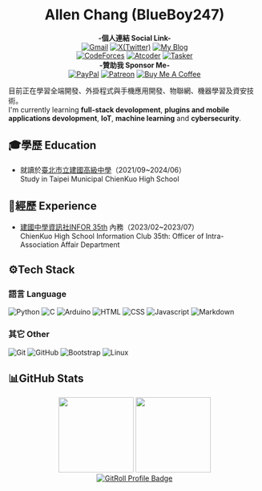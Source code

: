 <h1 align="center">Allen Chang (BlueBoy247)</h1>

<div align="center">

**-個人連結 Social Link-**<br>
[![Gmail](https://img.shields.io/static/v1?style=for-the-badge&message=gmail&color=FF0000&logo=gmail&logoColor=FFFFFF&label=)](mailto:uudenden.fly+ongithub@gmail.com)
[![X(Twitter)](https://img.shields.io/static/v1?style=for-the-badge&message=X&color=000000&logo=X&logoColor=FFFFFF&label=)](https://twitter.com/summit_AMT)
[![My Blog](https://img.shields.io/static/v1?style=for-the-badge&message=My%20Blog&color=222222&logo=Github&logoColor=FFFFFF&label=)](https://blueboy247.github.io/)
<br>
[![CodeForces](https://img.shields.io/static/v1?style=for-the-badge&message=codeforces&color=1F8ACB&logo=codeforces&logoColor=FFFFFF&label=)](https://codeforces.com/profile/shuba247)
[![Atcoder](https://img.shields.io/static/v1?style=for-the-badge&message=Atcoder&color=AAAAAA&logo=&logoColor=&label=)](https://atcoder.jp/users/Shuba247)
[![Tasker](https://img.shields.io/static/v1?style=for-the-badge&message=Tasker出任務&color=E3284B&logo=&logoColor=FFFFFF&label=)](https://www.tasker.com.tw/workroom/nJjPr6)
<br>
**-贊助我 Sponsor Me-**<br>
[![PayPal](https://img.shields.io/static/v1?style=for-the-badge&message=PayPal&color=0079C1&logo=PayPal&logoColor=FFFFFF&label=)](https://www.paypal.com/paypalme/blueboy2472779)
[![Patreon](https://img.shields.io/static/v1?style=for-the-badge&message=Patreon&color=000000&logo=Patreon&logoColor=FFFFFF&label=)](https://www.patreon.com/BlueBoy247)
[![Buy Me A Coffee](https://img.shields.io/static/v1?style=for-the-badge&message=Buy%20Me%20A%20Coffee&color=FFDD00&logo=Buy%20Me%20A%20Coffee&logoColor=000000&label=)](https://buymeacoffee.com/blueboy247)

    
</div>

目前正在學習全端開發、外掛程式與手機應用開發、物聯網、機器學習及資安技術。<br>
I'm currently learning **full-stack devolopment**, **plugins and mobile applications devolopment**, **IoT**, **machine learning** and **cybersecurity**.

## 🎓學歷 Education
* 就讀於[臺北市立建國高級中學](https://www.ck.tp.edu.tw/)（2021/09~2024/06）<br>
Study in Taipei Municipal ChienKuo High School

## 📃經歷 Experience
* [建國中學資訊社INFOR 35th](https://www.instagram.com/infor.35th/) 內務（2023/02~2023/07）<br>
ChienKuo High School Information Club 35th: Officer of Intra-Association Affair Department

## ⚙️Tech Stack
### 語言 Language
![Python](https://img.shields.io/static/v1?style=for-the-badge&message=python&color=3776AB&logo=python&logoColor=FFFFFF&label=)
![C](https://img.shields.io/static/v1?style=for-the-badge&message=C&color=A8B9CC&logo=C&logoColor=FFFFFF&label=)
![Arduino](https://img.shields.io/static/v1?style=for-the-badge&message=Arduino&color=00878F&logo=Arduino&logoColor=FFFFFF&label=)
![HTML](https://img.shields.io/static/v1?style=for-the-badge&message=html5&color=E34F26&logo=html5&logoColor=FFFFFF&label=)
![CSS](https://img.shields.io/static/v1?style=for-the-badge&message=css3&color=1572B6&logo=css3&logoColor=FFFFFF&label=)
![Javascript](https://img.shields.io/static/v1?style=for-the-badge&message=javascript&color=F7DF1E&logo=javascript&logoColor=000000&label=)
![Markdown](https://img.shields.io/static/v1?style=for-the-badge&message=Markdown&color=000000&logo=Markdown&logoColor=FFFFFF&label=)

### 其它 Other
![Git](https://img.shields.io/static/v1?style=for-the-badge&message=git&color=F05032&logo=git&logoColor=FFFFFF&label=)
![GitHub](https://img.shields.io/static/v1?style=for-the-badge&message=github&color=181717&logo=github&logoColor=FFFFFF&label=)
![Bootstrap](https://img.shields.io/static/v1?style=for-the-badge&message=bootstrap&color=7952B3&logo=bootstrap&logoColor=FFFFFF&label=#)
![Linux](https://img.shields.io/static/v1?style=for-the-badge&message=Linux&color=FCC624&logo=Linux&logoColor=000000&label=#)

## 📊GitHub Stats
<div align="center">
    <img height="150em" src="https://github-readme-stats.vercel.app/api?username=BlueBoy247&show_icons=true&theme=dracula&include_all_commits=true&count_private=true">
    <img height="150em" src="https://github-readme-stats.vercel.app/api/top-langs/?username=BlueBoy247&layout=compact&langs_count=7&theme=dracula">
</div>
<div align="center">
    <a href="https://gitroll.io/profile/uC0VuSxBplmRPBkxXoFcO7zl1rL43" target="_blank"><img src="https://gitroll.io/api/badges/profiles/v1/uC0VuSxBplmRPBkxXoFcO7zl1rL43" alt="GitRoll Profile Badge"/></a>
</div>

<!---
shuba247/shuba247 is a ✨ special ✨ repository because its `README.md` (this file) appears on your GitHub profile.
You can click the Preview link to take a look at your changes.
--->
